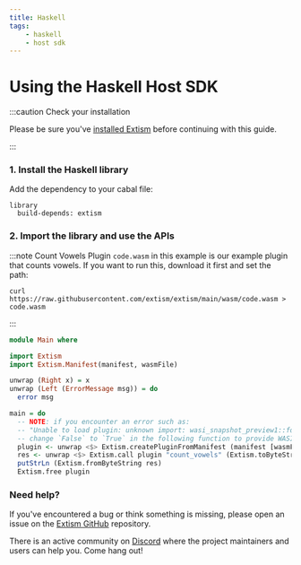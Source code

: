 ```yaml
---
title: Haskell
tags:
    - haskell
    - host sdk
---
```


# Using the Haskell Host SDK


:::caution Check your installation

Please be sure you've [installed Extism](/docs/install) before continuing with this guide.

:::

### 1. Install the Haskell library

Add the dependency to your cabal file:
```title=example.cabal
library
  build-depends: extism
```

### 2. Import the library and use the APIs

:::note Count Vowels Plugin
`code.wasm` in this example is our example plugin that counts vowels. If you want to run this, download it first and set the path:

```
curl https://raw.githubusercontent.com/extism/extism/main/wasm/code.wasm > code.wasm
```
:::

```haskell title=Main.hs
module Main where

import Extism
import Extism.Manifest(manifest, wasmFile)

unwrap (Right x) = x
unwrap (Left (ErrorMessage msg)) = do
  error msg

main = do
  -- NOTE: if you encounter an error such as: 
  -- "Unable to load plugin: unknown import: wasi_snapshot_preview1::fd_write has not been defined"
  -- change `False` to `True` in the following function to provide WASI imports to your plugin.
  plugin <- unwrap <$> Extism.createPluginFromManifest (manifest [wasmFile "../wasm/code.wasm"]) False 
  res <- unwrap <$> Extism.call plugin "count_vowels" (Extism.toByteString "this is a test")
  putStrLn (Extism.fromByteString res)
  Extism.free plugin
```


### Need help?

If you've encountered a bug or think something is missing, please open an issue on the [Extism GitHub](https://github.com/extism/extism) repository.

There is an active community on [Discord](https://discord.gg/cx3usBCWnc) where the project maintainers and users can help you. Come hang out!

